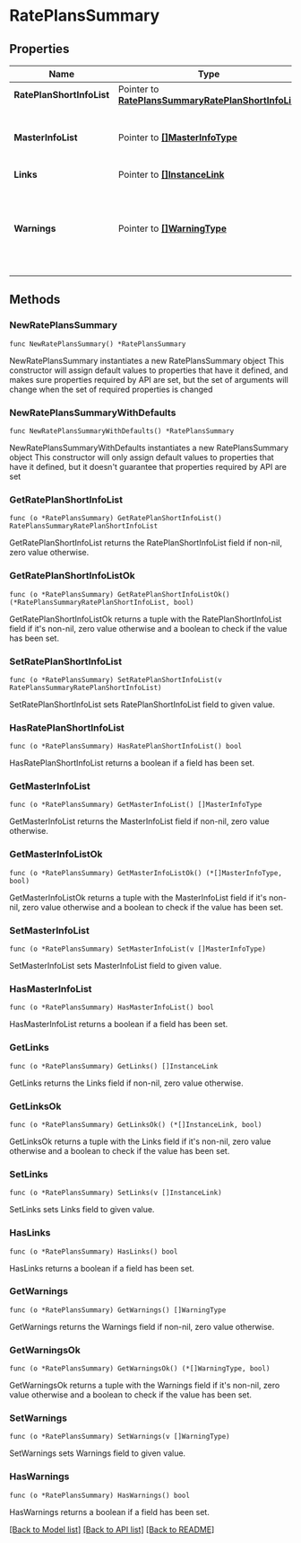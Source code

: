 # RatePlansSummary

## Properties

Name | Type | Description | Notes
------------ | ------------- | ------------- | -------------
**RatePlanShortInfoList** | Pointer to [**RatePlansSummaryRatePlanShortInfoList**](RatePlansSummaryRatePlanShortInfoList.md) |  | [optional] 
**MasterInfoList** | Pointer to [**[]MasterInfoType**](MasterInfoType.md) | Refer to Generic common types document. | [optional] 
**Links** | Pointer to [**[]InstanceLink**](InstanceLink.md) |  | [optional] 
**Warnings** | Pointer to [**[]WarningType**](WarningType.md) | Used in conjunction with the Success element to define a business error. | [optional] 

## Methods

### NewRatePlansSummary

`func NewRatePlansSummary() *RatePlansSummary`

NewRatePlansSummary instantiates a new RatePlansSummary object
This constructor will assign default values to properties that have it defined,
and makes sure properties required by API are set, but the set of arguments
will change when the set of required properties is changed

### NewRatePlansSummaryWithDefaults

`func NewRatePlansSummaryWithDefaults() *RatePlansSummary`

NewRatePlansSummaryWithDefaults instantiates a new RatePlansSummary object
This constructor will only assign default values to properties that have it defined,
but it doesn't guarantee that properties required by API are set

### GetRatePlanShortInfoList

`func (o *RatePlansSummary) GetRatePlanShortInfoList() RatePlansSummaryRatePlanShortInfoList`

GetRatePlanShortInfoList returns the RatePlanShortInfoList field if non-nil, zero value otherwise.

### GetRatePlanShortInfoListOk

`func (o *RatePlansSummary) GetRatePlanShortInfoListOk() (*RatePlansSummaryRatePlanShortInfoList, bool)`

GetRatePlanShortInfoListOk returns a tuple with the RatePlanShortInfoList field if it's non-nil, zero value otherwise
and a boolean to check if the value has been set.

### SetRatePlanShortInfoList

`func (o *RatePlansSummary) SetRatePlanShortInfoList(v RatePlansSummaryRatePlanShortInfoList)`

SetRatePlanShortInfoList sets RatePlanShortInfoList field to given value.

### HasRatePlanShortInfoList

`func (o *RatePlansSummary) HasRatePlanShortInfoList() bool`

HasRatePlanShortInfoList returns a boolean if a field has been set.

### GetMasterInfoList

`func (o *RatePlansSummary) GetMasterInfoList() []MasterInfoType`

GetMasterInfoList returns the MasterInfoList field if non-nil, zero value otherwise.

### GetMasterInfoListOk

`func (o *RatePlansSummary) GetMasterInfoListOk() (*[]MasterInfoType, bool)`

GetMasterInfoListOk returns a tuple with the MasterInfoList field if it's non-nil, zero value otherwise
and a boolean to check if the value has been set.

### SetMasterInfoList

`func (o *RatePlansSummary) SetMasterInfoList(v []MasterInfoType)`

SetMasterInfoList sets MasterInfoList field to given value.

### HasMasterInfoList

`func (o *RatePlansSummary) HasMasterInfoList() bool`

HasMasterInfoList returns a boolean if a field has been set.

### GetLinks

`func (o *RatePlansSummary) GetLinks() []InstanceLink`

GetLinks returns the Links field if non-nil, zero value otherwise.

### GetLinksOk

`func (o *RatePlansSummary) GetLinksOk() (*[]InstanceLink, bool)`

GetLinksOk returns a tuple with the Links field if it's non-nil, zero value otherwise
and a boolean to check if the value has been set.

### SetLinks

`func (o *RatePlansSummary) SetLinks(v []InstanceLink)`

SetLinks sets Links field to given value.

### HasLinks

`func (o *RatePlansSummary) HasLinks() bool`

HasLinks returns a boolean if a field has been set.

### GetWarnings

`func (o *RatePlansSummary) GetWarnings() []WarningType`

GetWarnings returns the Warnings field if non-nil, zero value otherwise.

### GetWarningsOk

`func (o *RatePlansSummary) GetWarningsOk() (*[]WarningType, bool)`

GetWarningsOk returns a tuple with the Warnings field if it's non-nil, zero value otherwise
and a boolean to check if the value has been set.

### SetWarnings

`func (o *RatePlansSummary) SetWarnings(v []WarningType)`

SetWarnings sets Warnings field to given value.

### HasWarnings

`func (o *RatePlansSummary) HasWarnings() bool`

HasWarnings returns a boolean if a field has been set.


[[Back to Model list]](../README.md#documentation-for-models) [[Back to API list]](../README.md#documentation-for-api-endpoints) [[Back to README]](../README.md)


